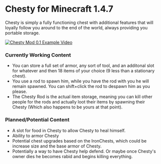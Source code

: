 # Chesty for Minecraft 1.4.7

Chesty is simply a fully functioning chest with additional features that will loyally follow you around to the end of the world, always providing you portable storage.


[![Chesty Mod 0.1 Example Video](https://img.youtube.com/vi/63oHPirTwLk/0.jpg)](https://www.youtube.com/watch?v=63oHPirTwLk)

### Currently Working Content
* You can store a full set of armor, any sort of tool, and an additonal slot for whatever and then 18 items of your choice (9 less than a stationary chest).
* You use a rod to spawn him, while you have the rod with you he will remain spawned. You can shift+click the rod to despawn him as you please.
* The Chesty Rod is the actual item storage, meaning you can kill other people for the rods and actually loot their items by spawning their  Chesty (Which also happens to be yours at that point).

### Planned/Potential Content
* A slot for food in Chesty to allow Chesty to heal himself.
* Ability to armor Chesty
* Potential chest upgrades based on the IronChests, which could be increase size and the base armor of Chesty.
* Potentially a way to have Chesty help defend. Or maybe once Chesty's owner dies he becomes rabid and begins killing everything.
